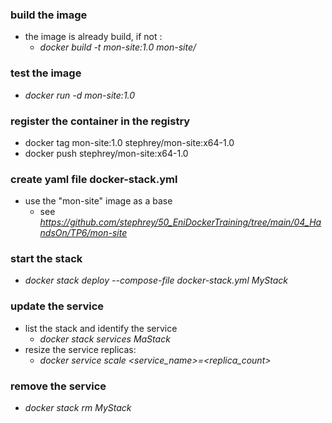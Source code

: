 ### build the image
* the image is already build, if not :
  - <em>docker build -t mon-site:1.0 mon-site/</em>

### test the image
* <em>docker run -d mon-site:1.0</em>

### register the container in the registry
* docker tag mon-site:1.0 stephrey/mon-site:x64-1.0
* docker push stephrey/mon-site:x64-1.0
  
### create yaml file docker-stack.yml
* use the "mon-site" image as a base
  - see <em>https://github.com/stephrey/50_EniDockerTraining/tree/main/04_HandsOn/TP6/mon-site</em>

### start the stack
* <em>docker stack deploy --compose-file docker-stack.yml MyStack</em>

### update the service
* list the stack and identify the service
  - <em>docker stack services MaStack</em>
* resize the service replicas:
  - <em>docker service scale <service_name>=<replica_count></em>

### remove the service
* <em>docker stack rm MyStack</em>
